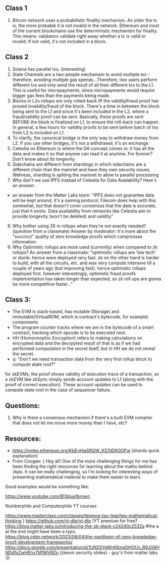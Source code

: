 ## Class 1
1. Bitcoin network uses a probabilistic finality mechanism. As older the tx is, the more probable it is not invalid in the network. Ethereum and most of the current blockchains use the deterministic mechanism for finality. This means: validators validate right away whether a tx is valid or invalid. If not valid, it's not included in a block.
## Class 2
1. Solana has parallel txs. (interesting)
2. State Channels are a two-people mechanism to avoid multiple txs - therefore, avoiding multiple gas spends...Therefore, two users perform different txs and only send the result of all their different txs to the L1. This is useful for micropayments, since micropayments would require bigger gas fees than the payments being made.
3. Blocks in L2s rollups are only rolled-back iff the validity/fraud proof has proved invalidity/fraud of the block. There's a time in between the block being sent to the L1 and since it's been included in the L2, where a fraud/validity proof can be sent. Basically, these proofs are sent BEFORE the block is finalized on L1, to ensure the roll-back can happen. In general, a few hours for validity proofs to be sent before batch of txs from L2 is included on L1.
4. To clarify, the canonical bridge is the only way to withdraw money from L2. If you use other bridges, it's not a withdrawal, it's an exchange.
5. Celestia on Ethereum is where the DA concept comes in: it has all the data and makes it so that anyone can read it at anytime. For forever? Don't know about its longevity.
6. Sidechains are different from shardings in which sidechains are a different chain than the mainnet and have they own security issues. Wehreas, sharding is spliting the mainnet to allow tx parallel processing
7. Why don't we use IPFS instead of Celestia for Data Availability? Here's an answer: 
- an answer from the Matter Labs team:
"IPFS does not guarantee data will be kept around, it's a naming protocol. Filecoin does help with this somewhat, but that doesn't cover consensus that the data is accurate, just that it exists. Data availability from networks like Celestia aim to provide longevity (won't be deleted) and validity"
8. Why bother using ZK in rollups when they're not exactly needed? (question from a classmate) Answer by moderator: it's more about the "succinct" quality of zero knowledge proofs which compresses information.
9. Why Optimistic rollups are more used (currently) when compared to zk rollups? An answer from a classmate: "optimistic rollups are 'low tech' or dumb. hence were deployed very fast. zk on the other hand is harder to build, with all the circuits, etc. and was very compute intensive till a couple of years ago (but improving fast). hence optimistic rollups deployed first. however interestingly, optimistic fraud proofs implementation has taken longer than expected, so zk roll ups are gonna be more competitive faster..."

## Class 3:
- The EVM is stack-based, has mutable (Storage) and immutable(VirtualROM, which is contract's bytecode, for example) components
- The program counter tracks where we are in the bytecode of a smart contract, tracking which opcode is to be executed next.
- HH (Homormophic Encryption) refers to making calculations on encrypted data and the decrpyted result of that is as if we had performed computation in the secret itself, but in HH we do not reveal the secret.
- q: "Don't we need transaction data from the very first rollup block to compute state root?"

for zkEVMs, the proof shows validity of execution trace of a transaction, so a zkEVM like zkSync simply sends account updates to L1 (along with the proof of correct execution). These account updates can be used to compute state root in the case of sequencer failure.

## Questions:
1. Why is there a consensus mechanism if there's a built EVM compiler that does not let me move more money than I have, etc?

## Resources:
- https://notes.ethereum.org/KbEyHiaSRQW_KS7dDK0OFw (shards quick explanation)
- From Coogan: {
Hey all! One of the more challenging things for me has been finding the right resources for learning about the maths behind zkps. It can be really challenging, so I'm looking for interesting ways of presenting mathematical material to make them easier to learn.

Good examples would be something like:

https://www.youtube.com/@3blue1brown

Numberphile and Computerphile YT courses

https://www.masterclass.com/classes/terence-tao-teaches-mathematical-thinking
}
https://github.com/yt-dlp/yt-dlp (YT premium for free?
https://blog.matter-labs.io/introducing-the-zk-stack-c24240c2532a #the a at the end might have been a typo.
https://blog.celer.network/2023/08/04/the-pantheon-of-zero-knowledge-proof-development-frameworks/
https://docs.google.com/presentation/d/1UN2SYeWnK6zwDHOUy_B9JG6HNDd1sZwHEhx7M1MVRZo (zkevm security slides) - guy's from matter labs :D
